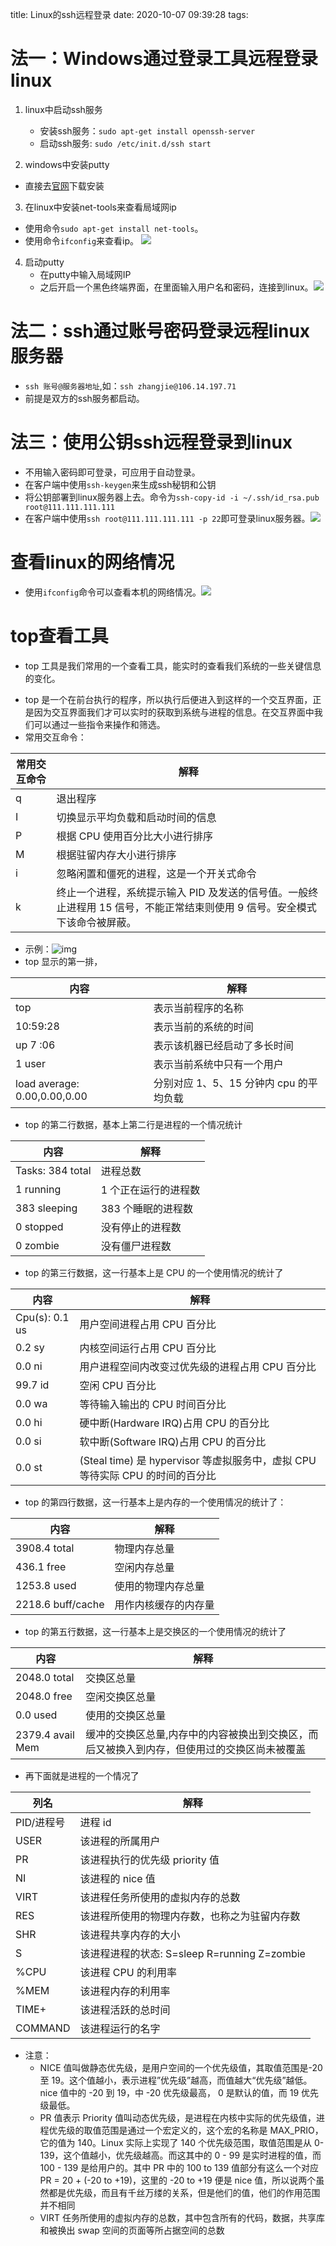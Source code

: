 title: Linux的ssh远程登录
date: 2020-10-07 09:39:28
tags:

# 法一：Windows通过登录工具远程登录linux

1. linux中启动ssh服务
    * 安装ssh服务：`sudo apt-get install openssh-server   `
    * 启动ssh服务: `sudo /etc/init.d/ssh start  `
    
2. windows中安装putty
  
  * 直接去[官网](https://www.chiark.greenend.org.uk/~sgtatham/putty/)下载安装
  
3.  在linux中安装net-tools来查看局域网ip
  * 使用命令`sudo apt-get install net-tools`。
  * 使用命令`ifconfig`来查看ip。
    ![](https://gitee.com/zhangjie0524/picgo/raw/master/img/20201007114241.jpg)
4. 启动putty
    * 在putty中输入局域网IP
    * 之后开启一个黑色终端界面，在里面输入用户名和密码，连接到linux。![](https://gitee.com/zhangjie0524/picgo/raw/master/img/20201007115016.jpg)

# 法二：ssh通过账号密码登录远程linux服务器

* `ssh 账号@服务器地址`,如：`ssh zhangjie@106.14.197.71`
* 前提是双方的ssh服务都启动。

# 法三：使用公钥ssh远程登录到linux

* 不用输入密码即可登录，可应用于自动登录。
* 在客户端中使用`ssh-keygen`来生成ssh秘钥和公钥
* 将公钥部署到linux服务器上去。命令为`ssh-copy-id -i ~/.ssh/id_rsa.pub  root@111.111.111.111`
* 在客户端中使用`ssh root@111.111.111.111 -p 22`即可登录linux服务器。![](https://gitee.com/zhangjie0524/picgo/raw/master/img/20201007172656.jpg)


# 查看linux的网络情况

* 使用`ifconfig`命令可以查看本机的网络情况。![](https://gitee.com/zhangjie0524/picgo/raw/master/img/20201007115709.jpg)

# top查看工具

* top 工具是我们常用的一个查看工具，能实时的查看我们系统的一些关键信息的变化。

- top 是一个在前台执行的程序，所以执行后便进入到这样的一个交互界面，正是因为交互界面我们才可以实时的获取到系统与进程的信息。在交互界面中我们可以通过一些指令来操作和筛选。
- 常用交互命令：

| 常用交互命令 | 解释                                                         |
| ------------ | ------------------------------------------------------------ |
| q            | 退出程序                                                     |
| I            | 切换显示平均负载和启动时间的信息                             |
| P            | 根据 CPU 使用百分比大小进行排序                              |
| M            | 根据驻留内存大小进行排序                                     |
| i            | 忽略闲置和僵死的进程，这是一个开关式命令                     |
| k            | 终止一个进程，系统提示输入 PID 及发送的信号值。一般终止进程用 15 信号，不能正常结束则使用 9 信号。安全模式下该命令被屏蔽。 |

- 示例：![img](https://gitee.com/zhangjie0524/picgo/raw/master/img/20200715105949.jpg)
- top 显示的第一排，

| 内容                         | 解释                                    |
| ---------------------------- | --------------------------------------- |
| top                          | 表示当前程序的名称                      |
| 10:59:28                     | 表示当前的系统的时间                    |
| up 7 :06                     | 表示该机器已经启动了多长时间            |
| 1 user                       | 表示当前系统中只有一个用户              |
| load average: 0.00,0.00,0.00 | 分别对应 1、5、15 分钟内 cpu 的平均负载 |

- top 的第二行数据，基本上第二行是进程的一个情况统计

| 内容             | 解释                 |
| ---------------- | -------------------- |
| Tasks: 384 total | 进程总数             |
| 1 running        | 1 个正在运行的进程数 |
| 383 sleeping     | 383 个睡眠的进程数   |
| 0 stopped        | 没有停止的进程数     |
| 0 zombie         | 没有僵尸进程数       |

- top 的第三行数据，这一行基本上是 CPU 的一个使用情况的统计了

| 内容           | 解释                                                         |
| -------------- | ------------------------------------------------------------ |
| Cpu(s): 0.1 us | 用户空间进程占用 CPU 百分比                                  |
| 0.2 sy         | 内核空间运行占用 CPU 百分比                                  |
| 0.0 ni         | 用户进程空间内改变过优先级的进程占用 CPU 百分比              |
| 99.7 id        | 空闲 CPU 百分比                                              |
| 0.0 wa         | 等待输入输出的 CPU 时间百分比                                |
| 0.0 hi         | 硬中断(Hardware IRQ)占用 CPU 的百分比                        |
| 0.0 si         | 软中断(Software IRQ)占用 CPU 的百分比                        |
| 0.0 st         | (Steal time) 是 hypervisor 等虚拟服务中，虚拟 CPU 等待实际 CPU 的时间的百分比 |

- top 的第四行数据，这一行基本上是内存的一个使用情况的统计了：

| 内容              | 解释                 |
| ----------------- | -------------------- |
| 3908.4 total      | 物理内存总量         |
| 436.1 free        | 空闲内存总量         |
| 1253.8 used       | 使用的物理内存总量   |
| 2218.6 buff/cache | 用作内核缓存的内存量 |

- top 的第五行数据，这一行基本上是交换区的一个使用情况的统计了

| 内容             | 解释                                                         |
| ---------------- | ------------------------------------------------------------ |
| 2048.0 total     | 交换区总量                                                   |
| 2048.0 free      | 空闲交换区总量                                               |
| 0.0 used         | 使用的交换区总量                                             |
| 2379.4 avail Mem | 缓冲的交换区总量,内存中的内容被换出到交换区，而后又被换入到内存，但使用过的交换区尚未被覆盖 |

- 再下面就是进程的一个情况了

| 列名       | 解释                                         |
| ---------- | -------------------------------------------- |
| PID/进程号 | 进程 id                                      |
| USER       | 该进程的所属用户                             |
| PR         | 该进程执行的优先级 priority 值               |
| NI         | 该进程的 nice 值                             |
| VIRT       | 该进程任务所使用的虚拟内存的总数             |
| RES        | 该进程所使用的物理内存数，也称之为驻留内存数 |
| SHR        | 该进程共享内存的大小                         |
| S          | 该进程进程的状态: S=sleep R=running Z=zombie |
| %CPU       | 该进程 CPU 的利用率                          |
| %MEM       | 该进程内存的利用率                           |
| TIME+      | 该进程活跃的总时间                           |
| COMMAND    | 该进程运行的名字                             |

- 注意：
  - NICE 值叫做静态优先级，是用户空间的一个优先级值，其取值范围是-20 至 19。这个值越小，表示进程”优先级”越高，而值越大“优先级”越低。nice 值中的 -20 到 19，中 -20 优先级最高， 0 是默认的值，而 19 优先级最低。
  - PR 值表示 Priority 值叫动态优先级，是进程在内核中实际的优先级值，进程优先级的取值范围是通过一个宏定义的，这个宏的名称是 MAX_PRIO，它的值为 140。Linux 实际上实现了 140 个优先级范围，取值范围是从 0-139，这个值越小，优先级越高。而这其中的 0 - 99 是实时进程的值，而 100 - 139 是给用户的。其中 PR 中的 100 to 139 值部分有这么一个对应 PR = 20 + (-20 to +19)，这里的 -20 to +19 便是 nice 值，所以说两个虽然都是优先级，而且有千丝万缕的关系，但是他们的值，他们的作用范围并不相同
  - VIRT 任务所使用的虚拟内存的总数，其中包含所有的代码，数据，共享库和被换出 swap 空间的页面等所占据空间的总数



